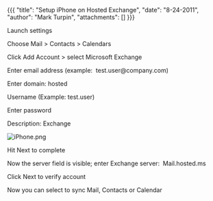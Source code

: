 {{{
  "title": "Setup iPhone on Hosted Exchange",
  "date": "8-24-2011",
  "author": "Mark Turpin",
  "attachments": []
}}}

<p>Launch settings</p>
<p>Choose Mail &gt; Contacts &gt; Calendars</p>
<p>Click Add Account &gt; select Microsoft Exchange</p>
<p>Enter email address (example:&nbsp; test.user@company.com)</p>
<p>Enter domain: hosted</p>
<p>Username (Example: test.user)</p>
<p>Enter password</p>
<p>Description: Exchange</p>
<p><img src="https://t3n.zendesk.com/attachments/token/ggfnnqro7gpcgat/?name=iPhone.png" alt="iPhone.png" />
</p>
<p>Hit Next to complete</p>
<p>Now the server field is visible; enter Exchange server:&nbsp; Mail.hosted.ms</p>
<p>Click Next to verify account</p>
<p>Now you can select to sync Mail, Contacts or Calendar</p>
